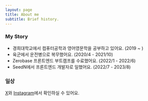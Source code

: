 ```yaml
---
layout: page
title: About me
subtitle: Brief history.
---
```


### My Story

- 경희대학교에서 컴퓨터공학과 영어영문학을 공부하고 있어요. (2019 ~ )
- 육군에서 운전병으로 복무했어요. (2020/4 - 2021/10)
- Zerobase 프론트엔드 부트캠프를 수료했어요. (2022/1 - 2022/6)
- SeedN에서 프론트엔드 개발자로 일했어요. (2022/7 - 2023/8)


### 일상
[X](https://twitter.com/HankKimDev)와 [Instagram](https://www.instagram.com/huiung1)에서 확인하실 수 있어요.
